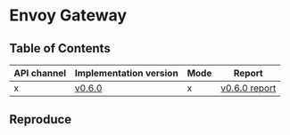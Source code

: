 # Envoy Gateway

## Table of Contents

|API channel|Implementation version|Mode|Report|
|-----------|----------------------|----|------|
|x|[v0.6.0](https://github.com/envoyproxy/gateway/releases/tag/v0.6.0)|x|[v0.6.0 report](./v0.6.0-report.yaml)|

## Reproduce
